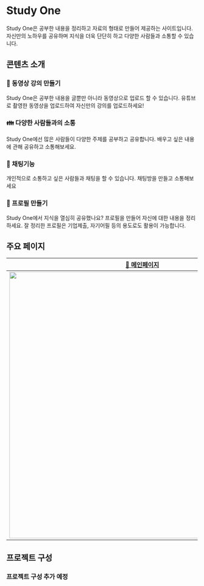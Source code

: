 # Study One
Study One은 공부한 내용을 정리하고 자료의 형태로 만들어 제공하는 사이트입니다. 자신만의 노하우를 공유하며 지식을 더욱 단단히 하고 다양한 사람들과 소통할 수 있습니다.

## 콘텐츠 소개
### :movie_camera: 동영상 강의 만들기
Study One은 공부한 내용을 글뿐만 아니라 동영상으로 업로드 할 수 있습니다. 유튜브로 촬영한 동영상을 업로드하여 자신만의 강의를 업로드하세요!

### :family: 다양한 사람들과의 소통
Study One에선 많은 사람들이 다양한 주제를 공부하고 공유합니다. 배우고 싶은 내용에 관해 공유하고 소통해보세요.

### :speech_balloon: 채팅기능
개인적으로 소통하고 싶은 사람들과 채팅을 할 수 있습니다. 채팅방을 만들고 소통해보세요

### :european_castle: 프로필 만들기
Study One에서 지식을 열심히 공유했나요? 프로필을 만들어 자신에 대한 내용을 정리하세요. 잘 정리한 프로필은 기업제출, 자기어필 등의 용도로도 활용이 가능합니다. 

## 주요 페이지
|[🔗 메인페이지](link-here)|[🔗 로그인페이지](link-here)|[🔗 프로젝트페이지](link-here)|[🔗 스터디페이지](link-here)|
|:--:|:--:|:--:|:--:|
|<img width='700' src='https://user-images.githubusercontent.com/34386511/119347240-3699bb80-bcd6-11eb-997d-215dbcca6a3b.png'>|<img width='700' src='https://user-images.githubusercontent.com/34386511/119347459-85475580-bcd6-11eb-97db-37ed18d3a1c2.png'>|<img width='700' src='https://user-images.githubusercontent.com/34386511/119347583-ab6cf580-bcd6-11eb-8d70-f195275a9a3f.png'>|<img width='700' src='https://user-images.githubusercontent.com/34386511/119349623-51b9fa80-bcd9-11eb-8812-80b29420052d.png'>|

## 프로젝트 구성
### 프로젝트 구성 추가 예정
